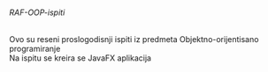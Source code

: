 ###### RAF-OOP-ispiti
Ovo su reseni proslogodisnji ispiti iz predmeta Objektno-orijentisano programiranje <br/>
Na ispitu se kreira se JavaFX aplikacija
